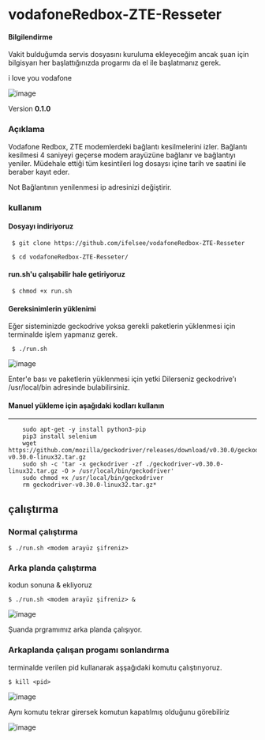  # vodafoneRedbox-ZTE-Resseter
#### Bilgilendirme
Vakit bulduğumda servis dosyasını kuruluma ekleyeceğim ancak şuan için bilgisyarı her başlattığınızda progarmı da el ile başlatmanız gerek.

i love you vodafone 

![image](https://user-images.githubusercontent.com/49848935/146309737-76cce9f5-f5e6-4970-b0ad-f6069935b95c.png)


Version __0.1.0__

### Açıklama 
Vodafone Redbox, ZTE modemlerdeki bağlantı kesilmelerini izler. 
Bağlantı kesilmesi 4 saniyeyi geçerse modem arayüzüne bağlanır ve bağlantıyı yeniler.
Müdehale ettiği tüm kesintileri log dosaysı içine tarih ve saatini ile beraber kayıt eder.

Not  Bağlantının yenilenmesi ip adresinizi değiştirir. 
### kullanım
#### Dosyayı indiriyoruz 
 ``` $ git clone https://github.com/ifelsee/vodafoneRedbox-ZTE-Resseter```
 
 ``` $ cd vodafoneRedbox-ZTE-Resseter/```
 #### run.sh'u çalışabilir hale getiriyoruz 
 ``` $ chmod +x run.sh```
 
 #### Gereksinimlerin yüklenimi  
Eğer sisteminizde geckodrive yoksa gerekli paketlerin yüklenmesi için terminalde işlem yapmanız gerek. 

 ``` $ ./run.sh```
 
![image](https://user-images.githubusercontent.com/49848935/145933227-fa8fda27-a1e8-491c-af1b-da92ac6e9e3f.png)

Enter'e bası ve paketlerin yüklenmesi için yetki 
Dilerseniz geckodrive'ı /usr/local/bin adresinde bulabilirsiniz.

#### Manuel yükleme için aşağıdaki kodları kullanın 
------



        sudo apt-get -y install python3-pip
        pip3 install selenium
        wget https://github.com/mozilla/geckodriver/releases/download/v0.30.0/geckodriver-v0.30.0-linux32.tar.gz
        sudo sh -c 'tar -x geckodriver -zf ./geckodriver-v0.30.0-linux32.tar.gz -O > /usr/local/bin/geckodriver'
        sudo chmod +x /usr/local/bin/geckodriver
        rm geckodriver-v0.30.0-linux32.tar.gz*

## çalıştırma 
### Normal çalıştırma 
```$ ./run.sh <modem arayüz şifreniz>```
### Arka planda çalıştırma
kodun sonuna & ekliyoruz

```$ ./run.sh <modem arayüz şifreniz> &```


 
 ![image](https://user-images.githubusercontent.com/49848935/145935330-2012808c-3c0d-4cda-a23e-040cc7f96307.png)
 
 Şuanda prgramımız arka planda çalışıyor. 
 ### Arkaplanda çalışan progamı sonlandırma 
 terminalde verilen pid kullanarak aşşağıdaki komutu çalıştırıyoruz.
 
 ```$ kill <pid> ```
 
 ![image](https://user-images.githubusercontent.com/49848935/145935693-a0bbf889-5f92-4c02-ad59-920e74aa83c1.png)

Aynı komutu tekrar girersek komutun kapatılmış olduğunu görebiliriz 

![image](https://user-images.githubusercontent.com/49848935/145935822-8e724bd1-3957-49a6-b636-004d79c4a0c3.png)


 
